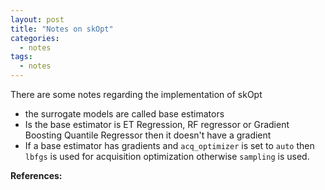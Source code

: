 ```yaml
---
layout: post
title: "Notes on skOpt"
categories:
  - notes
tags:
  - notes
---
```

There are some notes regarding the implementation of skOpt

- the surrogate models are called base estimators
- Is the base estimator is ET Regression, RF regressor or Gradient Boosting Quantile Regressor then it doesn't have a gradient
- If a base estimator has gradients and `acq_optimizer` is set to `auto` then `lbfgs` is used for acquisition optimization otherwise `sampling` is used.




**References:**
